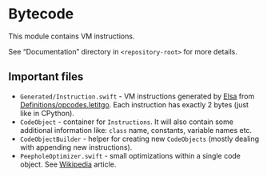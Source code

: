 # Bytecode

This module contains VM instructions.

See “Documentation” directory in `<repository-root>` for more details.

## Important files

- `Generated/Instruction.swift` - VM instructions generated by [Elsa](https://github.com/LiarPrincess/Violet/tree/main/Sources/Elsa) from [Definitions/opcodes.letitgo](https://github.com/LiarPrincess/Violet/tree/main/Elsa%20definitions). Each instruction has exactly 2 bytes (just like in CPython).
- `CodeObject` - container for `Instructions`. It will also contain some additional information like: `class` name, constants, variable names etc.
- `CodeObjectBuilder` - helper for creating new `CodeObjects` (mostly dealing with appending new instructions).
- `PeepholeOptimizer.swift` - small optimizations within a single code object. See [Wikipedia](https://en.wikipedia.org/wiki/Peephole_optimization) article.
